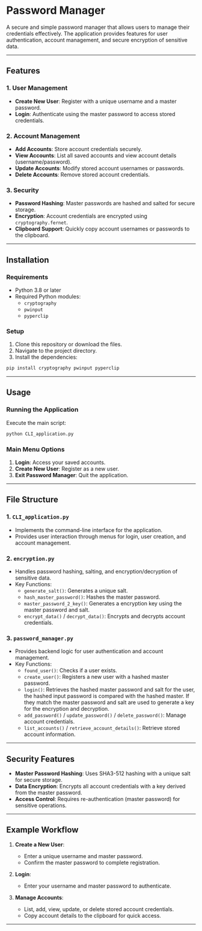 # Password Manager

A secure and simple password manager that allows users to manage their credentials effectively. The application provides features for user authentication, account management, and secure encryption of sensitive data.

---

## Features

### 1. User Management
- **Create New User**: Register with a unique username and a master password.
- **Login**: Authenticate using the master password to access stored credentials.

### 2. Account Management
- **Add Accounts**: Store account credentials securely.
- **View Accounts**: List all saved accounts and view account details (username/password).
- **Update Accounts**: Modify stored account usernames or passwords.
- **Delete Accounts**: Remove stored account credentials.

### 3. Security
- **Password Hashing**: Master passwords are hashed and salted for secure storage.
- **Encryption**: Account credentials are encrypted using `cryptography.fernet`.
- **Clipboard Support**: Quickly copy account usernames or passwords to the clipboard.

---

## Installation

### Requirements
- Python 3.8 or later
- Required Python modules:
  - `cryptography`
  - `pwinput`
  - `pyperclip`

### Setup
1. Clone this repository or download the files.
2. Navigate to the project directory.
3. Install the dependencies:
```bash
pip install cryptography pwinput pyperclip
```

---

## Usage

### Running the Application
Execute the main script:
```bash
python CLI_application.py
```

### Main Menu Options
1. **Login**: Access your saved accounts.
2. **Create New User**: Register as a new user.
3. **Exit Password Manager**: Quit the application.

---

## File Structure

### 1. `CLI_application.py`
- Implements the command-line interface for the application.
- Provides user interaction through menus for login, user creation, and account management.

### 2. `encryption.py`
- Handles password hashing, salting, and encryption/decryption of sensitive data.
- Key Functions:
  - `generate_salt()`: Generates a unique salt.
  - `hash_master_password()`: Hashes the master password.
  - `master_password_2_key()`: Generates a encryption key using the master password and salt.
  - `encrypt_data()` / `decrypt_data()`: Encrypts and decrypts account credentials.

### 3. `password_manager.py`
- Provides backend logic for user authentication and account management.
- Key Functions:
  - `found_user()`: Checks if a user exists.
  - `create_user()`: Registers a new user with a hashed master password.
  - `login()`: Retrieves the hashed master password and salt for the user, the hashed input password is compared with the hashed master. If they match the master password and salt are used to generate a key for the encryption and decryption. 
  - `add_password()` / `update_password()` / `delete_password()`: Manage account credentials.
  - `list_accounts()` / `retrieve_account_details()`: Retrieve stored account information.

---

## Security Features
- **Master Password Hashing**: Uses SHA3-512 hashing with a unique salt for secure storage.
- **Data Encryption**: Encrypts all account credentials with a key derived from the master password.
- **Access Control**: Requires re-authentication (master password) for sensitive operations.

---

## Example Workflow

1. **Create a New User**:
   - Enter a unique username and master password.
   - Confirm the master password to complete registration.

2. **Login**:
   - Enter your username and master password to authenticate.

3. **Manage Accounts**:
   - List, add, view, update, or delete stored account credentials.
   - Copy account details to the clipboard for quick access.

---

